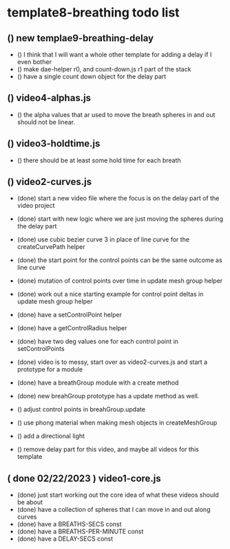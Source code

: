 # template8-breathing todo list

## () new templae9-breathing-delay
* () I think that I will want a whole other template for adding a delay if I even bother
* () make dae-helper r0, and count-down.js r1 part of the stack
* () have a single count down object for the delay part

## () video4-alphas.js
* () the alpha values that ar used to move the breath spheres in and out should not be linear.

## () video3-holdtime.js
* () there should be at least some hold time for each breath

## () video2-curves.js
* (done) start a new video file where the focus is on the delay part of the video project
* (done) start with new logic where we are just moving the spheres during the delay part
* (done) use cubic bezier curve 3 in place of line curve for the createCurvePath helper
* (done) the start point for the control points can be the same outcome as line curve
* (done) mutation of control points over time in update mesh group helper
* (done) work out a nice starting example for control point deltas in update mesh group helper
* (done) have a setControlPoint helper
* (done) have a getControlRadius helper
* (done) have two deg values one for each control point in setControlPoints
* (done) video is to messy, start over as video2-curves.js and start a prototype for a module
* (done) have a breathGroup module with a create method
* (done) new breahGroup prototype has a update method as well.

* () adjust control points in breahGroup.update

* () use phong material when making mesh objects in createMeshGroup
* () add a directional light

* () remove delay part for this video, and maybe all videos for this template

## ( done 02/22/2023 ) video1-core.js
* (done) just start working out the core idea of what these videos should be about
* (done) have a collection of spheres that I can move in and out along curves
* (done) have a BREATHS-SECS const
* (done) have a BREATHS-PER-MINUTE const
* (done) have a DELAY-SECS const
